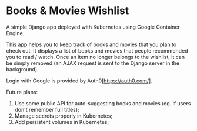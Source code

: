 # Books & Movies Wishlist

A simple Django app deployed with Kubernetes using Google Container Engine.

This app helps you to keep track of books and movies that you plan to check out. It displays a list of books and movies that people recommended you to read / watch. Once an item no longer belongs to the wishlist, it can be simply removed (an AJAX request is sent to the Django server in the background).

Login with Google is provided by Auth0[https://auth0.com/].


Future plans:

1. Use some public API for auto-suggesting books and movies (eg. if users don't remember full titles);
2. Manage secrets properly in Kubernetes;
3. Add persistent volumes in Kubernetes;
